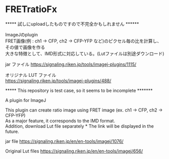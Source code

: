 # FRETratioFx

***** 試しにuploadしたものですので不完全かもしれません ******  

ImageJのplugin  
FRET画像(例 : ch1 -> CFP, ch2 -> CFP-YFP など)のピクセル毎の比を計算し、その値で画像を作る  
大きな特徴として、IMD形式に対応している。(Lutファイルは別途ダウンロード)

jar ファイル
https://signaling.riken.jp/tools/imagej-plugins/1115/

オリジナル LUT ファイル  
https://signaling.riken.jp/tools/imagej-plugins/488/  

***** This repository is test case, so it seems to be incomplete *******  

A plugin for ImageJ  

This plugin can create ratio image using FRET image (ex. ch1 -> CFP, ch2 -> CFP-YFP)  
As a major feature, it corresponds to the IMD format.  
Addition, download Lut file separately * The link will be displayed in the future.  

jar file
https://signaling.riken.jp/en/en-tools/imagej/1076/

Original Lut files 
https://signaling.riken.jp/en/en-tools/imagej/656/
